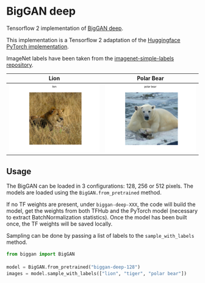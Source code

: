 # BigGAN deep

Tensorflow 2 implementation of [BigGAN deep](https://arxiv.org/pdf/1809.11096.pdf).

This implementation is a Tensorflow 2 adaptation of the [Huggingface PyTorch
implementation](https://github.com/huggingface/pytorch-pretrained-BigGAN).

ImageNet labels have been taken from the [imagenet-simple-labels
repository](https://github.com/anishathalye/imagenet-simple-labels).

| Lion | Polar Bear |
| :---:| :---: |
| <img src="./images/lion.png" width=300 alt="lion"/> | <img src="./images/polar bear.png" width=300 alt="polar bear"/> |


## Usage

The BigGAN can be loaded in 3 configurations: 128, 256 or 512 pixels. The models
are loaded using the `BigGAN.from_pretrained` method.

If no TF weights are present, under `biggan-deep-XXX`, the code will build the
model, get the weights from both TFHub and the PyTorch model (necessary to
extract BatchNormalization statistics). Once the model has been built once, the
TF weights will be saved locally.

Sampling can be done by passing a list of labels to the `sample_with_labels`
method.

```python
from biggan import BigGAN

model = BigGAN.from_pretrained("biggan-deep-128")
images = model.sample_with_labels(["lion", "tiger", "polar bear"])
```

